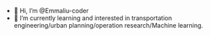 - 👋 Hi, I’m @Emmaliu-coder
- 👀 I’m currently learning and interested in transportation engineering/urban planning/operation research/Machine learning.

<!---
Emmaliu-coder/Emmaliu-coder is a ✨ special ✨ repository because its `README.md` (this file) appears on your GitHub profile.
You can click the Preview link to take a look at your changes.
--->
